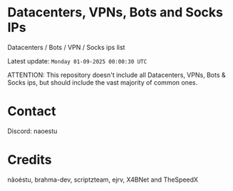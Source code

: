 # Datacenters, VPNs, Bots and Socks IPs
 
Datacenters / Bots / VPN / Socks ips list

Latest update: `Monday 01-09-2025 00:00:30 UTC` 

ATTENTION: This repository doesn't include all Datacenters, VPNs, Bots & Socks ips, 
but should include the vast majority of common ones.

# Contact
Discord: naoestu

# Credits
nãoéstu, brahma-dev, scriptzteam, ejrv, X4BNet and TheSpeedX
